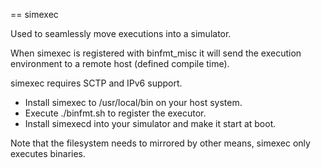 == simexec

Used to seamlessly move executions into a simulator.

When simexec is registered with binfmt_misc it will send the execution
environment to a remote host (defined compile time).

simexec requires SCTP and IPv6 support.

* Install simexec to /usr/local/bin on your host system.
* Execute ./binfmt.sh to register the executor.
* Install simexecd into your simulator and make it start at boot.

Note that the filesystem needs to mirrored by other means, simexec
only executes binaries.

